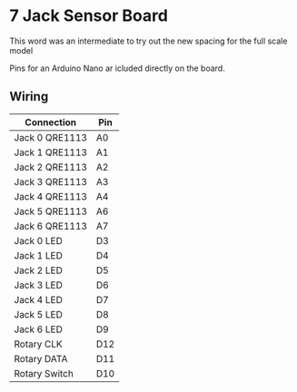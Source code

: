 # 7 Jack Sensor Board

This word was an intermediate to try out the new spacing for the full scale model

Pins for an Arduino Nano ar icluded directly on the board.

## Wiring

|   Connection   | Pin |
| -------------- | --- |
| Jack 0 QRE1113 | A0  |
| Jack 1 QRE1113 | A1  |
| Jack 2 QRE1113 | A2  |
| Jack 3 QRE1113 | A3  |
| Jack 4 QRE1113 | A4  |
| Jack 5 QRE1113 | A6  |
| Jack 6 QRE1113 | A7  |
| Jack 0 LED     | D3  |
| Jack 1 LED     | D4  |
| Jack 2 LED     | D5  |
| Jack 3 LED     | D6  |
| Jack 4 LED     | D7  |
| Jack 5 LED     | D8  |
| Jack 6 LED     | D9  |
| Rotary CLK     | D12 |
| Rotary DATA    | D11 |
| Rotary Switch  | D10 |
